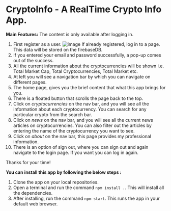 # CryptoInfo - A RealTime Crypto Info App.

**Main Features:**
The content is only available after logging in.
1. First register as a user.
   ![image](https://github.com/krnkrXD/cryptoinfo/assets/124873800/5f73899f-98b8-488b-b0a4-bd80288587ee)
   If already registered, log in to a page.
   This data will be stored on the firebaseDB.
3. If you entered your email and password successfully, a pop-up comes out of the success.
4. All the current information about the cryptocurrencies will be shown i.e. Total Market Cap, Total Cryptocurrencies, Total Market etc.
5. At left you will see a navigation bar by which you can navigate on different pages.
6. The home page, gives you the brief content that what this app brings for you.
7. There is a floated button that scrolls the page back to the top.
8. Click on _cryptocurrencies_ on the nav bar, and you will see all the information about each cryptocurrency. You can search for any particular crypto from the search bar.
9. Click on _news_ on the nav bar, and you will see all the current news articles on cryptocurrencies. You can also filter out the articles by entering the name of the cryptocurrency you want to see.
10. Click on _about_ on the nav bar, this page provides my professional information.
11. There is an option of sign out, where you can sign out and again navigate to the login page. If you want you can log in again.

Thanks for your time!

**You can install this app by following the below steps :**
1. Clone the app on your local repositories.
2. Open a terminal and run the command `npm install .`. This will install all the dependencies.
3. After installing, run the command `npm start`. This runs the app in your default web browser.
